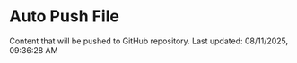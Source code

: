 # Auto Push File

Content that will be pushed to GitHub repository.
Last updated: 08/11/2025, 09:36:28 AM